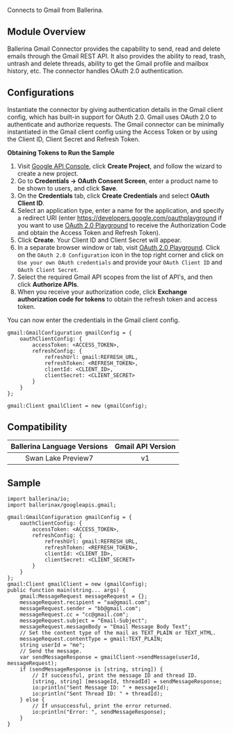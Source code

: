 Connects to Gmail from Ballerina.

## Module Overview

Ballerina Gmail Connector provides the capability to send, read and delete emails through the Gmail REST API. It also provides the ability to read, trash, untrash and delete threads, ability to get the Gmail profile and mailbox history, etc. The connector handles OAuth 2.0 authentication.

## Configurations

Instantiate the connector by giving authentication details in the Gmail client config, which has built-in support for OAuth 2.0. Gmail uses OAuth 2.0 to authenticate and authorize requests. The Gmail connector can be minimally instantiated in the Gmail client config using the Access Token or by using the Client ID, Client Secret and Refresh Token.

**Obtaining Tokens to Run the Sample**

1. Visit [Google API Console](https://console.developers.google.com), click **Create Project**, and follow the wizard to create a new project.
2. Go to **Credentials -> OAuth Consent Screen**, enter a product name to be shown to users, and click **Save**.
3. On the **Credentials** tab, click **Create Credentials** and select **OAuth Client ID**.
4. Select an application type, enter a name for the application, and specify a redirect URI (enter https://developers.google.com/oauthplayground if you want to use
[OAuth 2.0 Playground](https://developers.google.com/oauthplayground) to receive the Authorization Code and obtain the
Access Token and Refresh Token).
5. Click **Create**. Your Client ID and Client Secret will appear.
6. In a separate browser window or tab, visit [OAuth 2.0 Playground](https://developers.google.com/oauthplayground). Click on the `OAuth 2.0 Configuration`
 icon in the top right corner and click on `Use your own OAuth credentials` and provide your `OAuth Client ID` and `OAuth Client Secret`.
7. Select the required Gmail API scopes from the list of API's, and then click **Authorize APIs**.
8. When you receive your authorization code, click **Exchange authorization code for tokens** to obtain the refresh token and access token.

You can now enter the credentials in the Gmail client config.

```ballerina
gmail:GmailConfiguration gmailConfig = {
    oauthClientConfig: {
        accessToken: <ACCESS_TOKEN>,
        refreshConfig: {
            refreshUrl: gmail:REFRESH_URL,
            refreshToken: <REFRESH_TOKEN>,
            clientId: <CLIENT_ID>,
            clientSecret: <CLIENT_SECRET>
        }
    }
};

gmail:Client gmailClient = new (gmailConfig);
```

## Compatibility

| Ballerina Language Versions  | Gmail API Version |
|:----------------------------:|:-----------------:|
|  Swan Lake Preview7          |   v1              |

## Sample

```ballerina
import ballerina/io;
import ballerinax/googleapis.gmail;

gmail:GmailConfiguration gmailConfig = {
    oauthClientConfig: {
        accessToken: <ACCESS_TOKEN>,
        refreshConfig: {
            refreshUrl: gmail:REFRESH_URL,
            refreshToken: <REFRESH_TOKEN>,
            clientId: <CLIENT_ID>,
            clientSecret: <CLIENT_SECRET>
        }
    }
};
gmail:Client gmailClient = new (gmailConfig);
public function main(string... args) {
    gmail:MessageRequest messageRequest = {};
    messageRequest.recipient = "aa@gmail.com";
    messageRequest.sender = "bb@gmail.com";
    messageRequest.cc = "cc@gmail.com";
    messageRequest.subject = "Email-Subject";
    messageRequest.messageBody = "Email Message Body Text";
    // Set the content type of the mail as TEXT_PLAIN or TEXT_HTML.
    messageRequest.contentType = gmail:TEXT_PLAIN;
    string userId = "me";
    // Send the message.
    var sendMessageResponse = gmailClient->sendMessage(userId, messageRequest);
    if (sendMessageResponse is [string, string]) {
        // If successful, print the message ID and thread ID.
        [string, string] [messageId, threadId] = sendMessageResponse;
        io:println("Sent Message ID: " + messageId);
        io:println("Sent Thread ID: " + threadId);
    } else {
        // If unsuccessful, print the error returned.
        io:println("Error: ", sendMessageResponse);
    }
}
```
